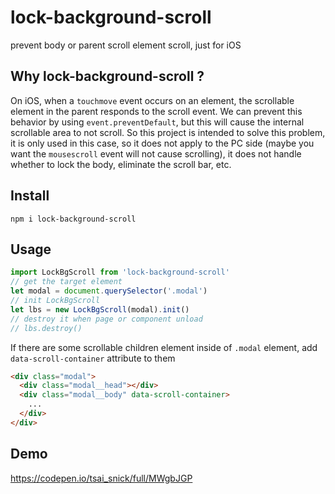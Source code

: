# lock-background-scroll
prevent body or parent scroll element scroll, just for iOS

## Why lock-background-scroll ?
On iOS, when a `touchmove` event occurs on an element, the scrollable element in the parent responds to the scroll event. We can prevent this behavior by using `event.preventDefault`, but this will cause the internal scrollable area to not scroll. So this project is intended to solve this problem, it is only used in this case, so it does not apply to the PC side (maybe you want the `mousescroll` event will not cause scrolling), it does not handle whether to lock the body, eliminate the scroll bar, etc.

## Install
```shell
npm i lock-background-scroll
```

## Usage
```javascript
import LockBgScroll from 'lock-background-scroll'
// get the target element
let modal = document.querySelector('.modal')
// init LockBgScroll
let lbs = new LockBgScroll(modal).init()
// destroy it when page or component unload
// lbs.destroy()
```
If there are some scrollable children element inside of `.modal` element, add `data-scroll-container` attribute to them
```html
<div class="modal">
  <div class="modal__head"></div>
  <div class="modal__body" data-scroll-container>
    ...
  </div>
</div>
```

## Demo
https://codepen.io/tsai_snick/full/MWgbJGP